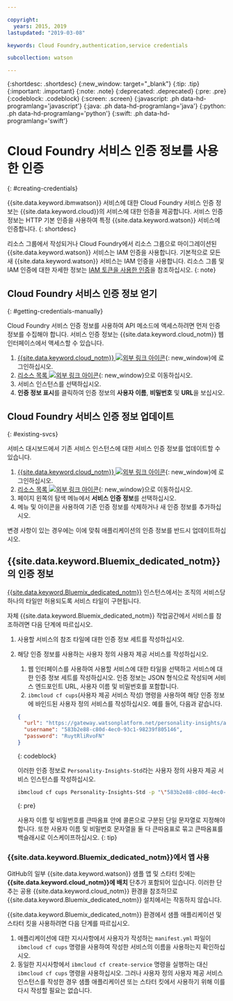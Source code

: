 ```yaml
---

copyright:
  years: 2015, 2019
lastupdated: "2019-03-08"

keywords: Cloud Foundry,authentication,service credentials

subcollection: watson

---
```


{:shortdesc: .shortdesc}
{:new_window: target="_blank"}
{:tip: .tip}
{:important: .important}
{:note: .note}
{:deprecated: .deprecated}
{:pre: .pre}
{:codeblock: .codeblock}
{:screen: .screen}
{:javascript: .ph data-hd-programlang='javascript'}
{:java: .ph data-hd-programlang='java'}
{:python: .ph data-hd-programlang='python'}
{:swift: .ph data-hd-programlang='swift'}

# Cloud Foundry 서비스 인증 정보를 사용한 인증
{: #creating-credentials}

{{site.data.keyword.ibmwatson}} 서비스에 대한 Cloud Foundry 서비스 인증 정보는 {{site.data.keyword.cloud}}의 서비스에 대한 인증을 제공합니다. 서비스 인증 정보는 HTTP 기본 인증을 사용하여 특정 {{site.data.keyword.watson}} 서비스에 인증합니다.
{: shortdesc}

리소스 그룹에서 작성되거나 Cloud Foundry에서 리소스 그룹으로 마이그레이션된 {{site.data.keyword.watson}} 서비스는 IAM 인증을 사용합니다. 기본적으로 모든 새 {{site.data.keyword.watson}} 서비스는 IAM 인증을 사용합니다. 리소스 그룹 및 IAM 인증에 대한 자세한 정보는 [IAM 토큰을 사용한 인증](/docs/services/watson?topic=watson-iam#iam-getting-credentials-manually)을 참조하십시오.
{: note}

## Cloud Foundry 서비스 인증 정보 얻기
{: #getting-credentials-manually}

Cloud Foundry 서비스 인증 정보를 사용하여 API 메소드에 액세스하려면 먼저 인증 정보를 수집해야 합니다. 서비스 인증 정보는 {{site.data.keyword.cloud_notm}} 웹 인터페이스에서 액세스할 수 있습니다. 

1.  [{{site.data.keyword.cloud_notm}} ![외부 링크 아이콘](../../icons/launch-glyph.svg "외부 링크 아이콘")](https://{DomainName}){: new_window}에 로그인하십시오. 
1.  [리소스 목록 ![외부 링크 아이콘](../../icons/launch-glyph.svg "외부 링크 아이콘")](https://{DomainName}/dashboard){: new_window}으로 이동하십시오. 
1.  서비스 인스턴스를 선택하십시오. 
1.  **인증 정보 표시**를 클릭하여 인증 정보의 **사용자 이름**, **비밀번호** 및 **URL**을 보십시오. 

## Cloud Foundry 서비스 인증 정보 업데이트
{: #existing-svcs}

서비스 대시보드에서 기존 서비스 인스턴스에 대한 서비스 인증 정보를 업데이트할 수 있습니다.

1.  [{{site.data.keyword.cloud_notm}} ![외부 링크 아이콘](../../icons/launch-glyph.svg "외부 링크 아이콘")](https://{DomainName}){: new_window}에 로그인하십시오. 
1.  [리소스 목록 ![외부 링크 아이콘](../../icons/launch-glyph.svg "외부 링크 아이콘")](https://{DomainName}/dashboard){: new_window}으로 이동하십시오. 
1.  페이지 왼쪽의 탐색 메뉴에서 **서비스 인증 정보**를 선택하십시오. 
1.  메뉴 및 아이콘을 사용하여 기존 인증 정보를 삭제하거나 새 인증 정보를 추가하십시오. 

변경 사항이 있는 경우에는 이에 맞춰 애플리케이션의 인증 정보를 반드시 업데이트하십시오. 

## {{site.data.keyword.Bluemix_dedicated_notm}}의 인증 정보

[{{site.data.keyword.Bluemix_dedicated_notm}}](/docs/dedicated?topic=dedicated-dedicated#dedicated) 인스턴스에서는 조직의 서비스당 하나의 타일만 허용되도록 서비스 타일이 구현됩니다.

자체 {{site.data.keyword.Bluemix_dedicated_notm}} 작업공간에서 서비스를 참조하려면 다음 단계에 따르십시오.

1.  사용할 서비스의 참조 타일에 대한 인증 정보 세트를 작성하십시오.
1.  해당 인증 정보를 사용하는 사용자 정의 사용자 제공 서비스를 작성하십시오.

    1.  웹 인터페이스를 사용하여 사용할 서비스에 대한 타일을 선택하고 서비스에 대한 인증 정보 세트를 작성하십시오. 인증 정보는 JSON 형식으로 작성되며 서비스 엔드포인트 URL, 사용자 이름 및 비밀번호를 포함합니다. 
    1.  `ibmcloud cf cups`(사용자 제공 서비스 작성) 명령을 사용하여 해당 인증 정보에 바인드된 사용자 정의 서비스를 작성하십시오. 예를 들어, 다음과 같습니다.

      ```json
      {
        "url": "https://gateway.watsonplatform.net/personality-insights/api",
        "username": "583b2e88-c80d-4ec0-93c1-98239f805146",
        "password": "RuytRliRvoFN"
      }
      ```
      {: codeblock}

      이러한 인증 정보로 `Personality-Insights-Std`라는 사용자 정의 사용자 제공 서비스 인스턴스를 작성하십시오. 

      ```bash
      ibmcloud cf cups Personality-Insights-Std -p "\"583b2e88-c80d-4ec0-93c1-98239f805146\":\"RuytRliRvoFN\""
      ```
      {: pre}

      사용자 이름 및 비밀번호를 큰따옴표 안에 콜론으로 구분된 단일 문자열로 지정해야 합니다. 또한 사용자 이름 및 비밀번호 문자열을 둘 다 큰따옴표로 묶고 큰따옴표를 백슬래시로 이스케이프하십시오.
      {: tip}

### {{site.data.keyword.Bluemix_dedicated_notm}}에서 앱 사용

GitHub의 일부 {{site.data.keyword.watson}} 샘플 앱 및 스타터 킷에는 **{{site.data.keyword.cloud_notm}}에 배치** 단추가 포함되어 있습니다. 이러한 단추는 공용 {{site.data.keyword.cloud_notm}} 환경을 참조하므로 {{site.data.keyword.Bluemix_dedicated_notm}} 설치에서는 작동하지 않습니다. 

{{site.data.keyword.Bluemix_dedicated_notm}} 환경에서 샘플 애플리케이션 및 스타터 킷을 사용하려면 다음 단계를 따르십시오. 

1.  애플리케이션에 대한 지시사항에서 사용자가 작성하는 `manifest.yml` 파일이 `ibmcloud cf cups` 명령을 사용하여 작성한 서비스의 이름을 사용하는지 확인하십시오. 
1.  동일한 지시사항에서 `ibmcloud cf create-service` 명령을 실행하는 대신 `ibmcloud cf cups` 명령을 사용하십시오. 그러나 사용자 정의 사용자 제공 서비스 인스턴스를 작성한 경우 샘플 애플리케이션 또는 스타터 킷에서 사용하기 위해 이를 다시 작성할 필요는 없습니다.
